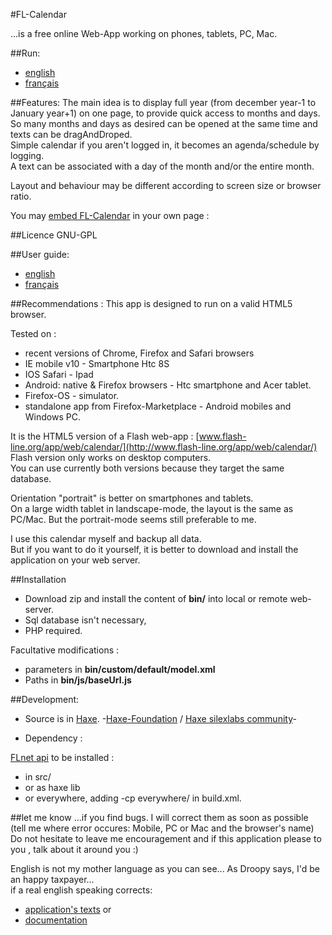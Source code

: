 ﻿#FL-Calendar

...is a free online Web-App working on phones, tablets, PC, Mac. 

##Run:  
- [english](http://www.flash-line.net/org/app/web/html5/calendar/en.html)
- [français](http://www.flash-line.net/org/app/web/html5/calendar)

##Features: 
The main idea is to display full year (from december year-1 to January year+1) on one page, to provide quick access to months and days.  
So many months and days as desired can be opened at the same time and texts can be dragAndDroped.  
Simple calendar if you aren't logged in, it becomes an agenda/schedule by logging.  
A text can be associated with a day of the month and/or the entire month.  

Layout and behaviour may be different according to screen size or browser ratio.

You may [embed FL-Calendar](http://www.flash-line.net/org//app/web/html5/calendar/embed.simu.html) in your own page : 

##Licence 
GNU-GPL

##User guide:
- [english](http://www.flash-line.net/org/app/web/html5/calendar/doc/help.en.html)
- [français](http://www.flash-line.net/org//app/web/html5/calendar/doc/help.fr.html)

##Recommendations :
This app is designed to run on a valid HTML5 browser. 

Tested on :  

- recent versions of Chrome, Firefox and Safari browsers 
- IE mobile v10 - Smartphone Htc 8S
- IOS Safari - Ipad
- Android: native & Firefox browsers - Htc smartphone and Acer tablet.  
- Firefox-OS - simulator.
- standalone app from Firefox-Marketplace - Android mobiles and Windows PC.  

It is the HTML5 version of a Flash web-app : [www.flash-line.org/app/web/calendar/](http://www.flash-line.org/app/web/calendar/)  
Flash version only works on desktop computers.   
You can use currently both versions because they target the same database.   

Orientation "portrait" is better on smartphones and tablets.  
On a large width tablet in landscape-mode, the layout is the same as PC/Mac. But the portrait-mode seems still preferable to me.  

I use this calendar myself and backup all data.  
But if you want to do it yourself, it is better to download and install the application on your web server.

##Installation 
- Download zip and install the content of **bin/** into local or remote web-server.
- Sql database isn't necessary,  
- PHP required.  

Facultative modifications : 
 
- parameters in **bin/custom/default/model.xml**  
- Paths in **bin/js/baseUrl.js**  

##Development:  

- Source is in [Haxe](http://haxe.org/). -[Haxe-Foundation](http://haxe-foundation.org/) / [Haxe silexlabs community](http://www.silexlabs.org/)- 

- Dependency :   

 [FLnet api](https://github.com/flashline/FLnet-haxe)  to be installed :  
 - in src/  
 - or as haxe lib  
 - or everywhere, adding  -cp everywhere/ in build.xml.

##let me know
...if you find bugs. I will correct them as soon as possible (tell me where error occures: Mobile, PC or Mac and the browser's name)  
Do not hesitate to leave me encouragement and if this application please to you , talk about it around you :) 

English is not my mother language as you can see... As Droopy says, I'd be an happy taxpayer...  
if a real english speaking corrects:  

- [application's texts](https://github.com/flashline/FL-Calendar/blob/master/bin/custom/en/language.xml) or  
- [documentation](https://github.com/flashline/FL-Calendar/blob/master/bin/doc/help.en.html)  

 
 
